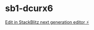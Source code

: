 # sb1-dcurx6

[Edit in StackBlitz next generation editor ⚡️](https://stackblitz.com/~/github.com/Kapicht/sb1-dcurx6)